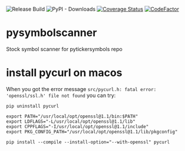 ![Release Build](https://github.com/portfolioplus/pysymbolscanner/workflows/Release%20Build/badge.svg)
![PyPI - Downloads](https://img.shields.io/pypi/dm/pysymbolscanner?style=plastic)
[![Coverage Status](https://coveralls.io/repos/github/portfolioplus/pysymbolscanner/badge.svg?branch=master)](https://coveralls.io/github/portfolioplus/pysymbolscanner?branch=master)
[![CodeFactor](https://www.codefactor.io/repository/github/portfolioplus/pysymbolscanner/badge)](https://www.codefactor.io/repository/github/portfolioplus/pysymbolscanner)


# pysymbolscanner
Stock symbol scanner for pytickersymbols repo 
# install pycurl on macos

When you got the error message `src/pycurl.h: fatal error: 'openssl/ssl.h' file not found` you can try:

```shell
pip uninstall pycurl

export PATH="/usr/local/opt/openssl@1.1/bin:$PATH"
export LDFLAGS="-L/usr/local/opt/openssl@1.1/lib"
export CPPFLAGS="-I/usr/local/opt/openssl@1.1/include"
export PKG_CONFIG_PATH="/usr/local/opt/openssl@1.1/lib/pkgconfig"

pip install --compile --install-option="--with-openssl" pycurl
```